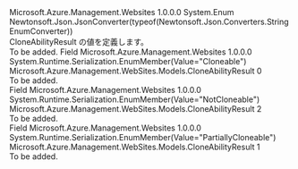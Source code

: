 <Type Name="CloneAbilityResult" FullName="Microsoft.Azure.Management.WebSites.Models.CloneAbilityResult">
  <TypeSignature Language="C#" Value="public enum CloneAbilityResult" />
  <TypeSignature Language="ILAsm" Value=".class public auto ansi sealed CloneAbilityResult extends System.Enum" />
  <TypeSignature Language="DocId" Value="T:Microsoft.Azure.Management.WebSites.Models.CloneAbilityResult" />
  <TypeSignature Language="VB.NET" Value="Public Enum CloneAbilityResult" />
  <TypeSignature Language="F#" Value="type CloneAbilityResult = " />
  <AssemblyInfo>
    <AssemblyName>Microsoft.Azure.Management.Websites</AssemblyName>
    <AssemblyVersion>1.0.0.0</AssemblyVersion>
  </AssemblyInfo>
  <Base>
    <BaseTypeName>System.Enum</BaseTypeName>
  </Base>
  <Attributes>
    <Attribute>
      <AttributeName>Newtonsoft.Json.JsonConverter(typeof(Newtonsoft.Json.Converters.StringEnumConverter))</AttributeName>
    </Attribute>
  </Attributes>
  <Docs>
    <summary>
            CloneAbilityResult の値を定義します。
            </summary>
    <remarks>To be added.</remarks>
  </Docs>
  <Members>
    <Member MemberName="Cloneable">
      <MemberSignature Language="C#" Value="Cloneable" />
      <MemberSignature Language="ILAsm" Value=".field public static literal valuetype Microsoft.Azure.Management.WebSites.Models.CloneAbilityResult Cloneable = int32(0)" />
      <MemberSignature Language="DocId" Value="F:Microsoft.Azure.Management.WebSites.Models.CloneAbilityResult.Cloneable" />
      <MemberSignature Language="VB.NET" Value="Cloneable" />
      <MemberSignature Language="F#" Value="Cloneable = 0" Usage="Microsoft.Azure.Management.WebSites.Models.CloneAbilityResult.Cloneable" />
      <MemberType>Field</MemberType>
      <AssemblyInfo>
        <AssemblyName>Microsoft.Azure.Management.Websites</AssemblyName>
        <AssemblyVersion>1.0.0.0</AssemblyVersion>
      </AssemblyInfo>
      <Attributes>
        <Attribute>
          <AttributeName>System.Runtime.Serialization.EnumMember(Value="Cloneable")</AttributeName>
        </Attribute>
      </Attributes>
      <ReturnValue>
        <ReturnType>Microsoft.Azure.Management.WebSites.Models.CloneAbilityResult</ReturnType>
      </ReturnValue>
      <MemberValue>0</MemberValue>
      <Docs>
        <summary>To be added.</summary>
      </Docs>
    </Member>
    <Member MemberName="NotCloneable">
      <MemberSignature Language="C#" Value="NotCloneable" />
      <MemberSignature Language="ILAsm" Value=".field public static literal valuetype Microsoft.Azure.Management.WebSites.Models.CloneAbilityResult NotCloneable = int32(2)" />
      <MemberSignature Language="DocId" Value="F:Microsoft.Azure.Management.WebSites.Models.CloneAbilityResult.NotCloneable" />
      <MemberSignature Language="VB.NET" Value="NotCloneable" />
      <MemberSignature Language="F#" Value="NotCloneable = 2" Usage="Microsoft.Azure.Management.WebSites.Models.CloneAbilityResult.NotCloneable" />
      <MemberType>Field</MemberType>
      <AssemblyInfo>
        <AssemblyName>Microsoft.Azure.Management.Websites</AssemblyName>
        <AssemblyVersion>1.0.0.0</AssemblyVersion>
      </AssemblyInfo>
      <Attributes>
        <Attribute>
          <AttributeName>System.Runtime.Serialization.EnumMember(Value="NotCloneable")</AttributeName>
        </Attribute>
      </Attributes>
      <ReturnValue>
        <ReturnType>Microsoft.Azure.Management.WebSites.Models.CloneAbilityResult</ReturnType>
      </ReturnValue>
      <MemberValue>2</MemberValue>
      <Docs>
        <summary>To be added.</summary>
      </Docs>
    </Member>
    <Member MemberName="PartiallyCloneable">
      <MemberSignature Language="C#" Value="PartiallyCloneable" />
      <MemberSignature Language="ILAsm" Value=".field public static literal valuetype Microsoft.Azure.Management.WebSites.Models.CloneAbilityResult PartiallyCloneable = int32(1)" />
      <MemberSignature Language="DocId" Value="F:Microsoft.Azure.Management.WebSites.Models.CloneAbilityResult.PartiallyCloneable" />
      <MemberSignature Language="VB.NET" Value="PartiallyCloneable" />
      <MemberSignature Language="F#" Value="PartiallyCloneable = 1" Usage="Microsoft.Azure.Management.WebSites.Models.CloneAbilityResult.PartiallyCloneable" />
      <MemberType>Field</MemberType>
      <AssemblyInfo>
        <AssemblyName>Microsoft.Azure.Management.Websites</AssemblyName>
        <AssemblyVersion>1.0.0.0</AssemblyVersion>
      </AssemblyInfo>
      <Attributes>
        <Attribute>
          <AttributeName>System.Runtime.Serialization.EnumMember(Value="PartiallyCloneable")</AttributeName>
        </Attribute>
      </Attributes>
      <ReturnValue>
        <ReturnType>Microsoft.Azure.Management.WebSites.Models.CloneAbilityResult</ReturnType>
      </ReturnValue>
      <MemberValue>1</MemberValue>
      <Docs>
        <summary>To be added.</summary>
      </Docs>
    </Member>
  </Members>
</Type>